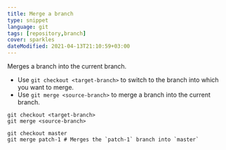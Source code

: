 ```yaml
---
title: Merge a branch
type: snippet
language: git
tags: [repository,branch]
cover: sparkles
dateModified: 2021-04-13T21:10:59+03:00
---
```


Merges a branch into the current branch.

- Use `git checkout <target-branch>` to switch to the branch into which you want to merge.
- Use `git merge <source-branch>` to merge a branch into the current branch.

```shell
git checkout <target-branch>
git merge <source-branch>
```

```shell
git checkout master
git merge patch-1 # Merges the `patch-1` branch into `master`
```
